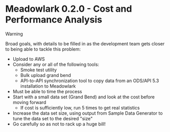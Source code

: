 # Meadowlark 0.2.0 - Cost and Performance Analysis

> [!WARNING]
> Broad goals, with details to be filled in as the development team gets closer to being able to tackle this problem:
> *   Upload to AWS
> *   Consider any or all of the following tools:
>     *   Smoke test utility
>     *   Bulk upload grand bend
>     *   API-to-API synchronization tool to copy data from an ODS/API 5.3 installation to Meadowlark
> *   Must be able to time the process
> *   Start with a small data set (Grand Bend) and look at the cost before moving forward
>     *   If cost is sufficiently low, run 5 times to get real statistics
> *   Increase the data set size, using output from Sample Data Generator to tune the data set to the desired "size"
> *   Go carefully so as not to rack up a huge bill!